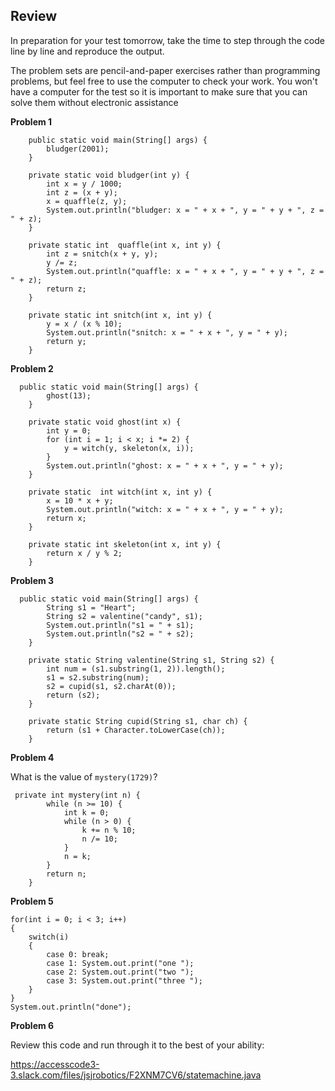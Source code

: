 ## Review 

In preparation for your test tomorrow, take the time to step through the code line by line and reproduce the output. 

The problem sets are pencil-and-paper exercises rather than programming problems, but feel free to use the computer to check your work. You won't have a computer for the test so it is important to make sure that you can solve them without electronic assistance


 **Problem 1**
```
    public static void main(String[] args) {
        bludger(2001);
    }

    private static void bludger(int y) {
        int x = y / 1000;
        int z = (x + y);
        x = quaffle(z, y);
        System.out.println("bludger: x = " + x + ", y = " + y + ", z = " + z);
    }

    private static int  quaffle(int x, int y) {
        int z = snitch(x + y, y);
        y /= z;
        System.out.println("quaffle: x = " + x + ", y = " + y + ", z = " + z);
        return z;
    }

    private static int snitch(int x, int y) {
        y = x / (x % 10);
        System.out.println("snitch: x = " + x + ", y = " + y);
        return y;
    }
```

 **Problem 2**
```
  public static void main(String[] args) {
        ghost(13);
    }

    private static void ghost(int x) {
        int y = 0;
        for (int i = 1; i < x; i *= 2) {
            y = witch(y, skeleton(x, i));
        }
        System.out.println("ghost: x = " + x + ", y = " + y);
    }

    private static  int witch(int x, int y) {
        x = 10 * x + y;
        System.out.println("witch: x = " + x + ", y = " + y);
        return x;
    }

    private static int skeleton(int x, int y) {
        return x / y % 2;
    }
```
 **Problem 3**
```
  public static void main(String[] args) {
        String s1 = "Heart";
        String s2 = valentine("candy", s1);
        System.out.println("s1 = " + s1);
        System.out.println("s2 = " + s2);
    }

    private static String valentine(String s1, String s2) {
        int num = (s1.substring(1, 2)).length();
        s1 = s2.substring(num);
        s2 = cupid(s1, s2.charAt(0));
        return (s2);
    }

    private static String cupid(String s1, char ch) {
        return (s1 + Character.toLowerCase(ch));
    }
```
 **Problem 4**

What is the value of `mystery(1729)`?

```
 private int mystery(int n) {
        while (n >= 10) {
            int k = 0;
            while (n > 0) {
                k += n % 10;
                n /= 10;
            }
            n = k;
        }
        return n;
    }
```


 **Problem 5**

```
for(int i = 0; i < 3; i++) 
{ 
    switch(i) 
    { 
        case 0: break; 
        case 1: System.out.print("one "); 
        case 2: System.out.print("two "); 
        case 3: System.out.print("three "); 
    } 
} 
System.out.println("done");
```

**Problem 6**

Review this code and run through it to the best of your ability: 

https://accesscode3-3.slack.com/files/jsjrobotics/F2XNM7CV6/statemachine.java
